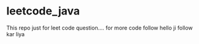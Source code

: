 # leetcode_java

This repo just for leet code question....
for more code follow
hello ji follow kar liya
